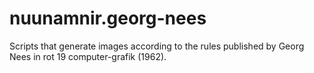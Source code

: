 # nuunamnir.georg-nees
Scripts that generate images according to the rules published by Georg Nees in rot 19 computer-grafik (1962).